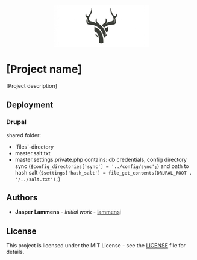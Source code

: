 <p align="center"><img width=50% src="https://raw.githubusercontent.com/lammensj/resilient-docksal/master/assets/images/logo.jpg"></p>

# [Project name]

[Project description]

## Deployment
### Drupal
shared folder:
- 'files'-directory
- master.salt.txt
- master.settings.private.php contains: db credentials, config directory sync (`$config_directories['sync'] = '../config/sync';`) and path to hash salt (`$settings['hash_salt'] = file_get_contents(DRUPAL_ROOT . '/../salt.txt');`)

## Authors

* **Jasper Lammens** - *Initial work* - [lammensj](https://github.com/lammensj)

## License

This project is licensed under the MIT License - see the [LICENSE](LICENSE) file for details.
